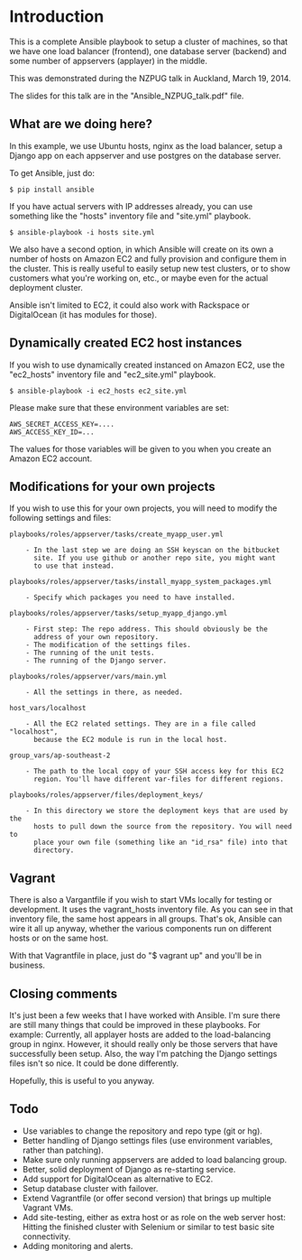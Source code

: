 
Introduction
============
This is a complete Ansible playbook to setup a cluster of machines,
so that we have one load balancer (frontend), one database server
(backend) and some number of appservers (applayer) in the middle.

This was demonstrated during the NZPUG talk in Auckland, March 19, 2014.

The slides for this talk are in the "Ansible_NZPUG_talk.pdf" file.


What are we doing here?
-----------------------
In this example, we use Ubuntu hosts, nginx as the load balancer,
setup a Django app on each appserver and use postgres on the database
server.

To get Ansible, just do:

    $ pip install ansible

If you have actual servers with IP addresses already, you can use
something like the "hosts" inventory file and "site.yml" playbook.

    $ ansible-playbook -i hosts site.yml

We also have a second option, in which Ansible will create on its
own a number of hosts on Amazon EC2 and fully provision and configure
them in the cluster. This is really useful to easily setup new
test clusters, or to show customers what you're working on, etc.,
or maybe even for the actual deployment cluster.

Ansible isn't limited to EC2, it could also work with Rackspace or
DigitalOcean (it has modules for those).


Dynamically created EC2 host instances
--------------------------------------
If you wish to use dynamically created instanced on Amazon EC2, use
the "ec2_hosts" inventory file and "ec2_site.yml" playbook.

    $ ansible-playbook -i ec2_hosts ec2_site.yml

Please make sure that these environment variables are set:

    AWS_SECRET_ACCESS_KEY=....
    AWS_ACCESS_KEY_ID=...

The values for those variables will be given to you when you create
an Amazon EC2 account.


Modifications for your own projects
-----------------------------------
If you wish to use this for your own projects, you will need to modify
the following settings and files:

    playbooks/roles/appserver/tasks/create_myapp_user.yml

        - In the last step we are doing an SSH keyscan on the bitbucket
          site. If you use github or another repo site, you might want
          to use that instead.

    playbooks/roles/appserver/tasks/install_myapp_system_packages.yml

        - Specify which packages you need to have installed.

    playbooks/roles/appserver/tasks/setup_myapp_django.yml

        - First step: The repo address. This should obviously be the
          address of your own repository.
        - The modification of the settings files.
        - The running of the unit tests.
        - The running of the Django server.

    playbooks/roles/appserver/vars/main.yml

        - All the settings in there, as needed.

    host_vars/localhost

        - All the EC2 related settings. They are in a file called "localhost",
          because the EC2 module is run in the local host.

    group_vars/ap-southeast-2

        - The path to the local copy of your SSH access key for this EC2
          region. You'll have different var-files for different regions.

    playbooks/roles/appserver/files/deployment_keys/

        - In this directory we store the deployment keys that are used by the
          hosts to pull down the source from the repository. You will need to
          place your own file (something like an "id_rsa" file) into that
          directory.


Vagrant
-------
There is also a Vargantfile if you wish to start VMs locally for testing or
development. It uses the vagrant_hosts inventory file. As you can see in that
inventory file, the same host appears in all groups. That's ok, Ansible can
wire it all up anyway, whether the various components run on different hosts
or on the same host.

With that Vagrantfile in place, just do "$ vagrant up" and you'll be in
business.


Closing comments
----------------
It's just been a few weeks that I have worked with Ansible. I'm sure there are
still many things that could be improved in these playbooks. For example:
Currently, all applayer hosts are added to the load-balancing group in nginx.
However, it should really only be those servers that have successfully been
setup. Also, the way I'm patching the Django settings files isn't so nice. It
could be done differently.

Hopefully, this is useful to you anyway.


Todo
----
- Use variables to change the repository and repo type (git or hg).
- Better handling of Django settings files (use environment variables,
  rather than patching).
- Make sure only running appservers are added to load balancing group.
- Better, solid deployment of Django as re-starting service.
- Add support for DigitalOcean as alternative to EC2.
- Setup database cluster with failover.
- Extend Vagrantfile (or offer second version) that brings up multiple
  Vagrant VMs.
- Add site-testing, either as extra host or as role on the web server
  host: Hitting the finished cluster with Selenium or similar to test
  basic site connectivity.
- Adding monitoring and alerts.

